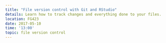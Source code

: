 ```yaml
---
title: "File version control with Git and RStudio"
details: Learn how to track changes and everything done to your files.
location: FG423
date: 2017-05-10
time: '13:00'
topic: file version control
---
```

